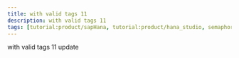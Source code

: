 ```yaml
---
title: with valid tags 11
description: with valid tags 11
tags: [tutorial:product/sapHana, tutorial:product/hana_studio, semaphore_rejected:, redirect:source/dotnet-iis-server]
---
```


with valid tags 11
update

